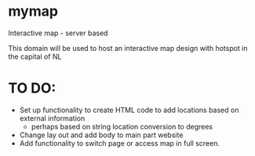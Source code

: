 # mymap
Interactive map - server based

This domain will be used to host an interactive map design with hotspot in the capital of NL

# TO DO:
 - Set up functionality to create HTML code to add locations based on external information
    - perhaps based on string location conversion to degrees
- Change lay out and add body to main part website
- Add functionality to switch page or access map in full screen.